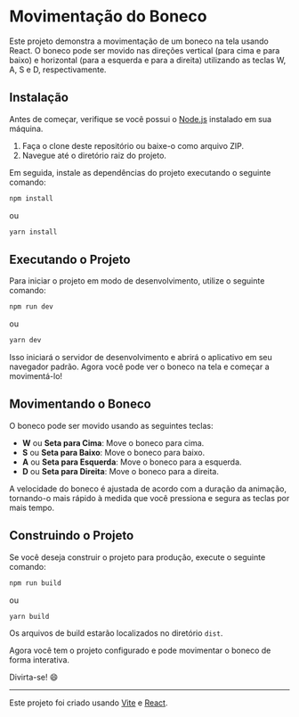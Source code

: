 # Movimentação do Boneco

Este projeto demonstra a movimentação de um boneco na tela usando React. O boneco pode ser movido nas direções vertical (para cima e para baixo) e horizontal (para a esquerda e para a direita) utilizando as teclas W, A, S e D, respectivamente.

## Instalação

Antes de começar, verifique se você possui o [Node.js](https://nodejs.org) instalado em sua máquina.

1. Faça o clone deste repositório ou baixe-o como arquivo ZIP.
2. Navegue até o diretório raiz do projeto.

Em seguida, instale as dependências do projeto executando o seguinte comando:

```bash
npm install
```

ou

```bash
yarn install
```

## Executando o Projeto

Para iniciar o projeto em modo de desenvolvimento, utilize o seguinte comando:

```bash
npm run dev
```

ou

```bash
yarn dev
```

Isso iniciará o servidor de desenvolvimento e abrirá o aplicativo em seu navegador padrão. Agora você pode ver o boneco na tela e começar a movimentá-lo!

## Movimentando o Boneco

O boneco pode ser movido usando as seguintes teclas:

- **W** ou **Seta para Cima**: Move o boneco para cima.
- **S** ou **Seta para Baixo**: Move o boneco para baixo.
- **A** ou **Seta para Esquerda**: Move o boneco para a esquerda.
- **D** ou **Seta para Direita**: Move o boneco para a direita.

A velocidade do boneco é ajustada de acordo com a duração da animação, tornando-o mais rápido à medida que você pressiona e segura as teclas por mais tempo.

## Construindo o Projeto

Se você deseja construir o projeto para produção, execute o seguinte comando:

```bash
npm run build
```

ou

```bash
yarn build
```

Os arquivos de build estarão localizados no diretório `dist`.

Agora você tem o projeto configurado e pode movimentar o boneco de forma interativa.

Divirta-se! 😄

---
Este projeto foi criado usando [Vite](https://vitejs.dev/) e [React](https://reactjs.org/).